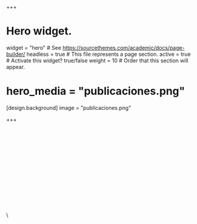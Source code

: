 +++
# Hero widget.
widget = "hero"  # See https://sourcethemes.com/academic/docs/page-builder/
headless = true  # This file represents a page section.
active = true  # Activate this widget? true/false
weight = 10  # Order that this section will appear.
# hero_media = "publicaciones.png"
[design.background]
 image = "publicaciones.png"


+++
\
\
\
\
\
\
\
\
\
\
\
\
\
\
\
\


